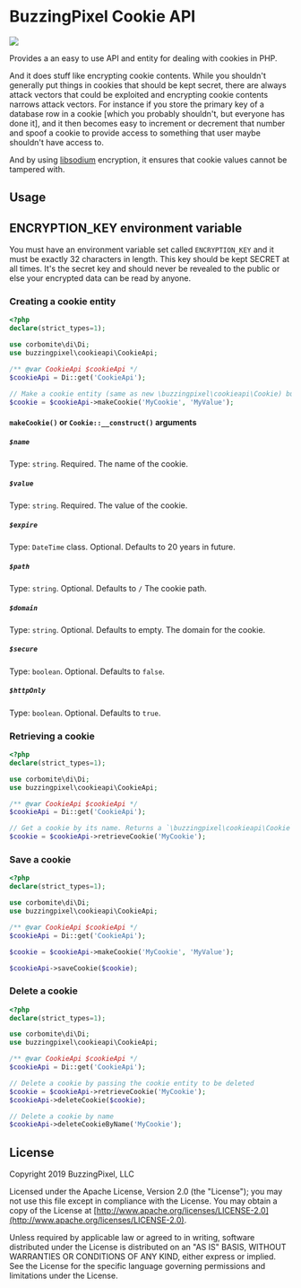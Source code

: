 # BuzzingPixel Cookie API

<p><a href="https://travis-ci.org/buzzingpixel/cookie-api"><img src="https://travis-ci.org/buzzingpixel/cookie-api.svg?branch=master"></a></p>

Provides a an easy to use API and entity for dealing with cookies in PHP.

And it does stuff like encrypting cookie contents. While you shouldn't generally put things in cookies that should be kept secret, there are always attack vectors that could be exploited and encrypting cookie contents narrows attack vectors. For instance if you store the primary key of a database row in a cookie [which you probably shouldn't, but everyone has done it], and it then becomes easy to increment or decrement that number and spoof a cookie to provide access to something that user maybe shouldn't have access to.

And by using [libsodium](https://github.com/jedisct1/libsodium-php) encryption, it ensures that cookie values cannot be tampered with.

## Usage

## ENCRYPTION_KEY environment variable

You must have an environment variable set called `ENCRYPTION_KEY` and it must be exactly 32 characters in length. This key should be kept SECRET at all times. It's the secret key and should never be revealed to the public or else your encrypted data can be read by anyone.

### Creating a cookie entity

```php
<?php
declare(strict_types=1);

use corbomite\di\Di;
use buzzingpixel\cookieapi\CookieApi;

/** @var CookieApi $cookieApi */
$cookieApi = Di::get('CookieApi');

// Make a cookie entity (same as new \buzzingpixel\cookieapi\Cookie) but more testable as method call
$cookie = $cookieApi->makeCookie('MyCookie', 'MyValue');
```

#### `makeCookie()` or `Cookie::__construct()` arguments

##### `$name`

Type: `string`. Required. The name of the cookie.

##### `$value`

Type: `string`. Required. The value of the cookie.

##### `$expire`

Type: `DateTime` class. Optional. Defaults to 20 years in future.

##### `$path`

Type: `string`. Optional. Defaults to `/` The cookie path.

##### `$domain`

Type: `string`. Optional. Defaults to empty. The domain for the cookie.

##### `$secure`

Type: `boolean`. Optional. Defaults to `false`.

##### `$httpOnly`

Type: `boolean`. Optional. Defaults to `true`.

### Retrieving a cookie

```php
<?php
declare(strict_types=1);

use corbomite\di\Di;
use buzzingpixel\cookieapi\CookieApi;

/** @var CookieApi $cookieApi */
$cookieApi = Di::get('CookieApi');

// Get a cookie by its name. Returns a `\buzzingpixel\cookieapi\Cookie` entity or null if no cookie by that name is set
$cookie = $cookieApi->retrieveCookie('MyCookie');
```

### Save a cookie

```php
<?php
declare(strict_types=1);

use corbomite\di\Di;
use buzzingpixel\cookieapi\CookieApi;

/** @var CookieApi $cookieApi */
$cookieApi = Di::get('CookieApi');

$cookie = $cookieApi->makeCookie('MyCookie', 'MyValue');

$cookieApi->saveCookie($cookie);
```

### Delete a cookie

```php
<?php
declare(strict_types=1);

use corbomite\di\Di;
use buzzingpixel\cookieapi\CookieApi;

/** @var CookieApi $cookieApi */
$cookieApi = Di::get('CookieApi');

// Delete a cookie by passing the cookie entity to be deleted
$cookie = $cookieApi->retrieveCookie('MyCookie');
$cookieApi->deleteCookie($cookie);

// Delete a cookie by name
$cookieApi->deleteCookieByName('MyCookie');
```

## License

Copyright 2019 BuzzingPixel, LLC

Licensed under the Apache License, Version 2.0 (the "License");
you may not use this file except in compliance with the License.
You may obtain a copy of the License at [http://www.apache.org/licenses/LICENSE-2.0](http://www.apache.org/licenses/LICENSE-2.0).

Unless required by applicable law or agreed to in writing, software
distributed under the License is distributed on an "AS IS" BASIS,
WITHOUT WARRANTIES OR CONDITIONS OF ANY KIND, either express or implied.
See the License for the specific language governing permissions and
limitations under the License.

